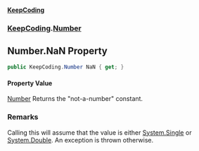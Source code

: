 #### [KeepCoding](index.md 'index')
### [KeepCoding](KeepCoding.md 'KeepCoding').[Number](KeepCoding_Number.md 'KeepCoding.Number')
## Number.NaN Property
```csharp
public KeepCoding.Number NaN { get; }
```
#### Property Value
[Number](KeepCoding_Number.md 'KeepCoding.Number')
Returns the "not-a-number" constant.  
### Remarks
Calling this will assume that the value is either [System.Single](https://docs.microsoft.com/en-us/dotnet/api/System.Single 'System.Single') or [System.Double](https://docs.microsoft.com/en-us/dotnet/api/System.Double 'System.Double'). An exception is thrown otherwise.  
